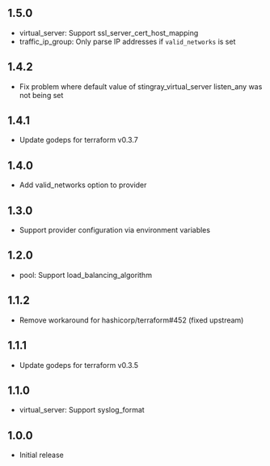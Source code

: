 ## 1.5.0

* virtual_server: Support ssl_server_cert_host_mapping
* traffic_ip_group: Only parse IP addresses if `valid_networks` is set

## 1.4.2

* Fix problem where default value of stingray_virtual_server
  listen_any was not being set

## 1.4.1

* Update godeps for terraform v0.3.7

## 1.4.0

* Add valid_networks option to provider

## 1.3.0

* Support provider configuration via environment variables

## 1.2.0

* pool: Support load_balancing_algorithm

## 1.1.2

* Remove workaround for hashicorp/terraform#452 (fixed upstream)

## 1.1.1

* Update godeps for terraform v0.3.5

## 1.1.0

* virtual_server: Support syslog_format

## 1.0.0

 * Initial release
